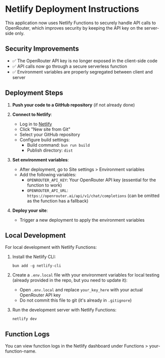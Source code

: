 # Netlify Deployment Instructions

This application now uses Netlify Functions to securely handle API calls to OpenRouter, which improves security by keeping the API key on the server-side only.

## Security Improvements

- ✅ The OpenRouter API key is no longer exposed in the client-side code
- ✅ API calls now go through a secure serverless function
- ✅ Environment variables are properly segregated between client and server

## Deployment Steps

1. **Push your code to a GitHub repository** (if not already done)

2. **Connect to Netlify**:
   - Log in to [Netlify](https://app.netlify.com/)
   - Click "New site from Git"
   - Select your GitHub repository
   - Configure build settings:
     - Build command: `bun run build`
     - Publish directory: `dist`

3. **Set environment variables**:
   - After deployment, go to Site settings > Environment variables
   - Add the following variables:
     - `OPENROUTER_API_KEY`: Your OpenRouter API key (essential for the function to work)
     - `OPENROUTER_API_URL`: `https://openrouter.ai/api/v1/chat/completions` (can be omitted as the function has a fallback)

4. **Deploy your site**:
   - Trigger a new deployment to apply the environment variables

## Local Development

For local development with Netlify Functions:

1. Install the Netlify CLI:
   ```
   bun add -g netlify-cli
   ```

2. Create a `.env.local` file with your environment variables for local testing (already provided in the repo, but you need to update it):
   - Open `.env.local` and replace `your_key_here` with your actual OpenRouter API key
   - Do not commit this file to git (it's already in `.gitignore`)

3. Run the development server with Netlify Functions:
   ```
   netlify dev
   ```

## Function Logs

You can view function logs in the Netlify dashboard under Functions > your-function-name.
